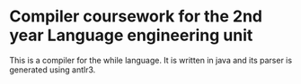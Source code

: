 # Compiler coursework for the 2nd year Language engineering unit
This is a compiler for the while language. It is written in java and its parser is generated using antlr3.
